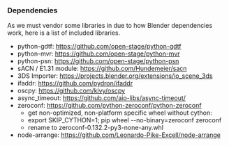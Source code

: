 ### Dependencies

As we must vendor some libraries in due to how Blender dependencies work, here
is a list of included libraries.

* python-gdtf: https://github.com/open-stage/python-gdtf
* python-mvr: https://github.com/open-stage/python-mvr
* python-psn: https://github.com/open-stage/python-psn
* sACN / E1.31 module: https://github.com/Hundemeier/sacn
* 3DS Importer: https://projects.blender.org/extensions/io_scene_3ds
* ifaddr: https://github.com/pydron/ifaddr
* oscpy: https://github.com/kivy/oscpy
* async_timeout: https://github.com/aio-libs/async-timeout/
* zeroconf: https://github.com/python-zeroconf/python-zeroconf
    - get non-optimized, non-platform specific wheel without cython:
    - export SKIP_CYTHON=1; pip wheel --no-binary=zeroconf zeroconf
    - rename to zeroconf-0.132.2-py3-none-any.whl
* node-arrange: https://github.com/Leonardo-Pike-Excell/node-arrange
